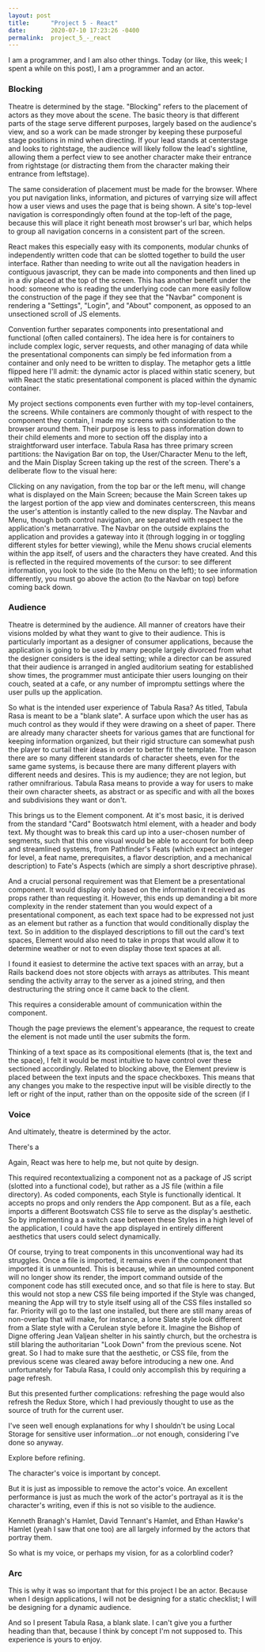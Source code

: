 ```yaml
---
layout: post
title:      "Project 5 - React"
date:       2020-07-10 17:23:26 -0400
permalink:  project_5_-_react
---
```



I am a programmer, and I am also other things. Today (or like, this week; I spent a while on this post), I am a programmer and an actor.

### Blocking

Theatre is determined by the stage. "Blocking" refers to the placement of actors as they move about the scene. The basic theory is that different parts of the stage serve different purposes, largely based on the audience's view, and so a work can be made stronger by keeping these purposeful stage positions in mind when directing. If your lead stands at centerstage and looks to rightstage, the audience will likely follow the lead's sightline, allowing them a perfect view to see another character make their entrance from rightstage (or distracting them from the character making their entrance from leftstage).

The same consideration of placement must be made for the browser. Where you put navigation links, information, and pictures of varrying size will affect how a user views and uses the page that is being shown. A site's top-level navigation is correspondingly often found at the top-left of the page, because this will place it right beneath most browser's url bar, which helps to group all navigation concerns in a consistent part of the screen.

React makes this especially easy with its components, modular chunks of independently written code that can be slotted together to build the user interface. Rather than needing to write out all the navigation headers in contiguous javascript, they can be made into components and then lined up in a div placed at the top of the screen. This has another benefit under the hood: someone who is reading the underlying code can more easily follow the construction of the page if they see that the "Navbar" component is rendering a "Settings", "Login", and "About" component, as opposed to an unsectioned scroll of JS elements.

Convention further separates components into presentational and functional (often called containers). The idea here is for containers to include complex logic, server requests, and other managing of data while the presentational components can simply be fed information from a container and only need to be written to display. The metaphor gets a little flipped here I'll admit: the dynamic actor is placed within static scenery, but with React the static presentational component is placed within the dynamic container.

My project sections components even further with my top-level containers, the screens. While containers are commonly thought of with respect to the component they contain, I made my screens with consideration to the browser around them. Their purpose is less to pass information down to their child elements and more to section off the display into a straightforward user interface. Tabula Rasa has three primary screen partitions: the Navigation Bar on top, the User/Character Menu to the left, and the Main Display Screen taking up the rest of the screen. There's a deliberate flow to the visual here: 

Clicking on any navigation, from the top bar or the left menu, will change what is displayed on the Main Screen; because the Main Screen takes up the largest portion of the app view and dominates centerscreen, this means the user's attention is instantly called to the new display. The Navbar and Menu, though both control navigation, are separated with respect to the application's metanarrative. The Navbar on the outside explains the application and provides a gateway into it (through logging in or toggling different styles for better viewing), while the Menu shows crucial elements within the app itself, of users and the characters they have created. And this is reflected in the required movements of the cursor: to see different information, you look to the side (to the Menu on the left); to see information differently, you must go above the action (to the Navbar on top) before coming back down.

### Audience

Theatre is determined by the audience. All manner of creators have their visions molded by what they want to give to their audience. This is particularly important as a designer of consumer applications, because the application is going to be used by many people largely divorced from what the designer considers is the ideal setting; while a director can be assured that their audience is arranged in angled auditorium seating for established show times, the programmer must anticipate thier users lounging on their couch, seated at a cafe, or any number of impromptu settings where the user pulls up the application.

So what is the intended user experience of Tabula Rasa? As titled, Tabula Rasa is meant to be a "blank slate". A surface upon which the user has as much control as they would if they were drawing on a sheet of paper. There are already many character sheets for various games that are functional for keeping information organized, but their rigid structure can somewhat push the player to curtail their ideas in order to better fit the template. The reason there are so many different standards of character sheets, even for the same game systems, is because there are many different players with different needs and desires. This is my audience; they are not legion, but rather omnifrarious. Tabula Rasa means to provide a way for users to make their own character sheets, as abstract or as specific and with all the boxes and subdivisions they want or don't.

This brings us to the Element component. At it's most basic, it is derived from the standard "Card" Bootswatch html element, with a header and body text. My thought was to break this card up into a user-chosen number of segments, such that this one visual would be able to account for both deep and streamlined systems, from Pathfinder's Feats (which expect an integer for level, a feat name, prerequisites, a flavor description, and a mechanical description) to Fate's Aspects (which are simply a short descriptive phrase).

And a crucial personal requirement was that Element be a presentational component. It would display only based on the information it received as props rather than requesting it. However, this ends up demanding a bit more complexity in the render statement than you would expect of a presentational component, as each text space had to be expressed not just as an element but rather as a function that would conditionally display the text. So in addition to the displayed descriptions to fill out the card's text spaces, Element would also need to take in props that would allow it to determine weather or not to even display those text spaces at all.

I found it easiest to determine the active text spaces with an array, but a Rails backend does not store objects with arrays as attributes. This meant sending the activity array to the server as a joined string, and then destructuring the string once it came back to the client. 

This requires a considerable amount of communication within the component. 

Though the page previews the element's appearance, the request to create the element is not made until the user submits the form.





Thinking of a text space as its compositional elements (that is, the text and the space), I felt it would be most intuitive to have control over these sectioned accordingly. Related to blocking above, the Element preview is placed between the text inputs and the space checkboxes. This means that any changes you make to the respective input will be visible directly to the left or right of the input, rather than on the opposite side of the screen (if I 

### Voice

And ultimately, theatre is determined by the actor.


There's a 

Again, React was here to help me, but not quite by design.

This required recontextualizing a component not as a package of JS script (slotted into a functional code), but rather as a JS file (within a file directory). As coded components, each Style is functionally identical. It accepts no props and only renders the App component. But as a file, each imports a different Bootswatch CSS file to serve as the display's aesthetic. So by implementing a a switch case between these Styles in a high level of the application, I could have the app displayed in entirely different aesthetics that users could select dynamically.

Of course, trying to treat components in this unconventional way had its struggles. Once a file is imported, it remains even if the component that imported it is unmounted. This is because, while an unmounted component will no longer show its render, the import command outside of the component code has still executed once, and so that file is here to stay. But this would not stop a new CSS file being imported if the Style was changed, meaning the App will try to style itself using all of the CSS files installed so far. Priority will go to the last one installed, but there are still many areas of non-overlap that will make, for instance, a lone Slate style look different from a Slate style with a Cerulean style before it. Imagine the Bishop of Digne offering Jean Valjean shelter in his saintly church, but the orchestra is still blaring the authoritarian "Look Down" from the previous scene. Not great. So I had to make sure that the aesthetic, or CSS file, from the previous scene was cleared away before introducing a new one. And unfortunately for Tabula Rasa, I could only accomplish this by requiring a page refresh.

But this presented further complications: refreshing the page would also refresh the Redux Store, which I had previously thought to use as the source of truth for the current user. 

I've seen well enough explanations for why I shouldn't be using Local Storage for sensitive user information...or not enough, considering I've done so anyway.

Explore before refining.



The character's voice is important by concept.

But it is just as impossible to remove the actor's voice. An excellent performance is just as much the work of the actor's portrayal as it is the character's writing, even if this is not so visible to the audience.

Kenneth Branagh's Hamlet, David Tennant's Hamlet, and Ethan Hawke's Hamlet (yeah I saw that one too) are all largely informed by the actors that portray them.

So what is my voice, or perhaps my vision, for as a colorblind coder?

### Arc




This is why it was so important that for this project I be an actor. Because when I design applications, I will not be designing for a static checklist; I will be designing for a dynamic audience.

And so I present Tabula Rasa, a blank slate. I can't give you a further heading than that, because I think by concept I'm not supposed to. This experience is yours to enjoy.
